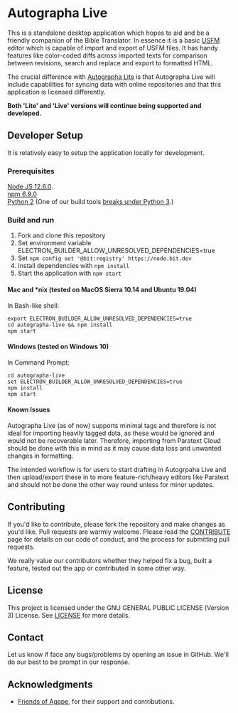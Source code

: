 # Autographa Live

This is a standalone desktop application which hopes to aid and be a friendly companion of the Bible Translator. In essence it is a basic [USFM](http://paratext.org/about/usfm) editor which is capable of import and export of USFM files. It has handy features like color-coded diffs across imported texts for comparison between revisions, search and replace and export to formatted HTML.

The crucial difference with [Autographa Lite](https://github.com/friendsofagape/autographa-lite) is that Autographa Live will include capabilities for syncing data with online repositories and that this application is licensed differently.

**Both 'Lite' and 'Live' versions will continue being supported and developed.**

## Developer Setup
It is relatively easy to setup the application locally for development.

### Prerequisites
[Node JS 12.6.0](https://nodejs.org/download/release/v12.6.0/).   
[npm 6.9.0](https://www.npmjs.com/get-npm)    
[Python 2](https://www.python.org/downloads/release/python-2715/) (One of our build tools [breaks under Python 3](https://github.com/nodejs/node-gyp/issues/1337).)

### Build and run
1. Fork and clone this repository
2. Set environment variable ELECTRON_BUILDER_ALLOW_UNRESOLVED_DEPENDENCIES=true
3. Set `npm config set '@bit:registry' https://node.bit.dev`
4. Install dependencies with ```npm install```
5. Start the application with ```npm start```

#### Mac and *nix (tested on MacOS Sierra 10.14 and Ubuntu 19.04)  
In Bash-like shell:

```
export ELECTRON_BUILDER_ALLOW_UNRESOLVED_DEPENDENCIES=true    
cd autographa-live && npm install    
npm start
```

#### Windows (tested on Windows 10)  
In Command Prompt:

```
cd autographa-live
set ELECTRON_BUILDER_ALLOW_UNRESOLVED_DEPENDENCIES=true
npm install
npm start
```

#### Known Issues
Autographa Live (as of now) supports minimal tags and therefore is not ideal for importing heavily tagged data, as these would be ignored and would not be recoverable later. Therefore, importing from Paratext Cloud should be done with this in mind as it may cause data loss and unwanted changes in formatting. 

The intended workflow is for users to start drafting in Autogrpaha Live and then upload/export these in to more feature-rich/heavy editors like Paratext and should not be done the other way round unless for minor updates.

## Contributing
If you'd like to contribute, please fork the repository and make changes as you'd like. Pull requests are warmly welcome.
Please read the [CONTRIBUTE](https://github.com/friendsofagape/autographa-live/blob/master/CONTRIBUTE.md) page for details on our code of conduct, and the process for submitting pull requests.

We really value our contributors whether they helped fix a bug, built a feature, tested out the app or contributed in some other way.

## License
This project is licensed under the GNU GENERAL PUBLIC LICENSE (Version 3) License. See [LICENSE](https://github.com/friendsofagape/autographa-live/blob/master/LICENSE) for more details.

## Contact
Let us know if face any bugs/problems by opening an issue in GitHub. We'll do our best to be prompt in our response.

## Acknowledgments
* [Friends of Agape](http://friendsofagape.org/), for their support and contributions.

